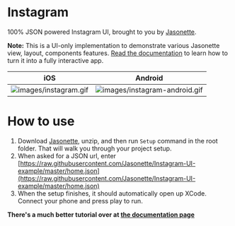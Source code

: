 # Instagram

100% JSON powered Instagram UI, brought to you by [Jasonette](https://www.jasonette.com).

**Note:** This is a UI-only implementation to demonstrate various Jasonette view, layout, components features. [Read the documentation](https://jasonette.github.io/documentation) to learn how to turn it into a fully interactive app.

iOS                                             | Android
------------------------------------------------|------------------------------------------------------------
![images/instagram.gif](images/instagram.gif)   |![images/instagram-android.gif](images/instagram-android.gif)

# How to use

1. Download [Jasonette](http://www.jasonette.com), unzip, and then run `Setup` command in the root folder. That will walk you through your project setup.
2. When asked for a JSON url, enter [https://raw.githubusercontent.com/Jasonette/Instagram-UI-example/master/home.json](https://raw.githubusercontent.com/Jasonette/Instagram-UI-example/master/home.json)
3. When the setup finishes, it should automatically open up XCode. Connect your phone and press play to run.

**There's a much better tutorial over at [the documentation page](https://jasonette.github.io/documentation/)**
